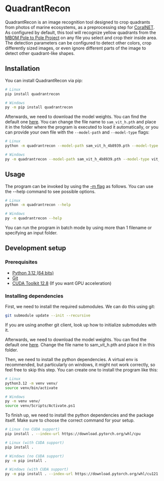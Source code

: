 # QuadrantRecon
QuadrantRecon is an image recognition tool designed to crop quadrants from photos of marine ecosystems, as a preprocessing step for [CoralNET]().
As configured by default, this tool will recognize yellow quadrants from the [MBOM Pole to Pole Project]() on any file you select and crop their inside area.
The detection parameters can be configured to detect other colors, crop differently sized images, or even ignore different parts of the image to detect other quadrant-like shapes.

## Installation

You can install QuadrantRecon via pip:

```bash
# Linux
pip install quadrantrecon

# Windows
py -m pip install quadrantrecon
```

Afterwards, we need to download the model weights. You can find the default one [here](https://dl.fbaipublicfiles.com/segment_anything/sam_vit_h_4b8939.pth).
You can change the file name to `sam_vit_h.pth` and place it in the folder where the program is executed to load it automatically, or you can provide your own file with the `--model-path` and `--model-type` flags:

```bash
# Linux
python -m quadrantrecon --model-path sam_vit_h_4b8939.pth --model-type vit_h

# Windows
py -m quadrantrecon --model-path sam_vit_h_4b8939.pth --model-type vit_h
```

## Usage
The program can be invoked by using the [-m flag](https://docs.python.org/3/using/cmdline.html#cmdoption-m) as follows. You can use the --help command to see possible options.

```bash
# Linux
python -m quadrantrecon --help

# Windows
py -m quadrantrecon --help
```

You can run the program in batch mode by using more than 1 filename or specifying an input folder.

## Development setup

### Prerequisites
- [Python 3.12 (64 bits)](https://www.python.org/downloads/release/python-3120/)
- [Git](https://git-scm.com/downloads)
- [CUDA Toolkit 12.8](https://developer.nvidia.com/cuda-downloads) (If you want GPU acceleration)

### Installing dependencies
First, we need to install the required submodules. We can do this using git:
```bash
git submodule update --init --recursive
```
If you are using another git client, look up how to initialize submodules with it.

Afterwards, we need to download the model weights. You can find the default one [here](https://dl.fbaipublicfiles.com/segment_anything/sam_vit_h_4b8939.pth).
Change the file name to sam_vit_h.pth and place it in this folder.

Then, we need to install the python dependencies. A virtual env is recommended, but particularly on windows, it might not work correctly, so feel free to skip this step.
You can create one to install the program like this:
```bash
# Linux
python3.12 -m venv venv/
source venv/bin/activate

# Windows
py -m venv venv/
source venv/Scripts/Activate.ps1
```

To finish up, we need to install the python dependencies and the package itself. Make sure to choose the correct command for your setup.
```bash
# Linux (no CUDA support)
pip install . --index-url https://download.pytorch.org/whl/cpu

# Linux (with CUDA support)
pip install .

# Windows (no CUDA support)
py -m pip install .

# Windows (with CUDA support)
py -m pip install . --index-url https://download.pytorch.org/whl/cu121
```
